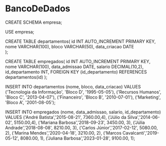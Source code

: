 # BancoDeDados

CREATE SCHEMA empresa;

USE empresa;

CREATE TABLE departamentos(
id  INT AUTO_INCREMENT PRIMARY KEY,
nome VARCHAR(100),
bloco VARCHAR(50),
data_criacao DATE  
);

CREATE TABLE empregados(
id INT AUTO_INCREMENT PRIMARY KEY,
nome VARCHAR(100),
data_admissao DATE,
salario DECIMAL(10,2),
id_departamento INT,
FOREIGN KEY (id_departamento) REFERENCES departamentos(id)
);

INSERT INTO departamentos (nome, bloco, data_criacao)
VALUES ('Tecnologia da Informação', 'Bloco D', '1995-05-05'),
('Recursos Humanos', 'Bloco C', '2013-04-07'),
('Financeiro', 'Bloco B', '2010-07-01'),
('Marketing', 'Bloco A', '2001-08-05');

INSERT INTO empregados (nome, data_admissao, salario, id_departamento)
VALUES
('André Batista','2015-08-21', 7360.00,4),
('Júlio da Silva','2014-06-02', 5150.00,4),
('Mariana Barbosa','2018-09-23', 3450.00, 3),
('Júlia Andrade','2018-08-08', 8210.00, 3),
('Carlos Júnior','2017-02-12', 5080.00, 2),
('Marina Mendes','2020-04-18', 3210.00, 2),
('Marcos Cavalcanti','2019-05-12', 8080.00, 1),
('Juliana Barbosa','2023-01-28', 9100.00, 1);
